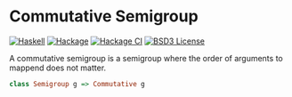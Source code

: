 # Commutative Semigroup

[![Haskell](https://img.shields.io/badge/language-Haskell-orange.svg)](https://haskell.org) [![Hackage](https://img.shields.io/hackage/v/commutative-semigroups.svg)](https://hackage.haskell.org/package/commutative-semigroups) [![Hackage CI](https://matrix.hackage.haskell.org/api/v2/packages/commutative-semigroups/badge)](https://matrix.hackage.haskell.org/#/package/commutative-semigroups)  [![BSD3 License](https://img.shields.io/badge/license-BSD3-blue.svg)](https://github.com/reflex-frp/commutative-semigroups/LICENSE)

A commutative semigroup is a semigroup where the order of arguments to mappend does not matter.

```haskell
class Semigroup g => Commutative g
```
